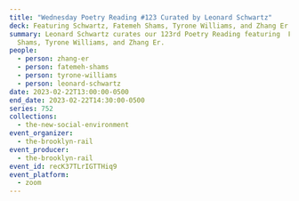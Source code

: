 ```yaml
---
title: "Wednesday Poetry Reading #123 Curated by Leonard Schwartz"
deck: Featuring Schwartz, Fatemeh Shams, Tyrone Williams, and Zhang Er
summary: Leonard Schwartz curates our 123rd Poetry Reading featuring  Fatemeh
  Shams, Tyrone Williams, and Zhang Er.
people:
  - person: zhang-er
  - person: fatemeh-shams
  - person: tyrone-williams
  - person: leonard-schwartz
date: 2023-02-22T13:00:00-0500
end_date: 2023-02-22T14:30:00-0500
series: 752
collections:
  - the-new-social-environment
event_organizer:
  - the-brooklyn-rail
event_producer:
  - the-brooklyn-rail
event_id: recK37TLrIGTTHiq9
event_platform:
  - zoom
---
```

